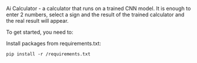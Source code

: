 Ai Calculator - a calculator that runs on a trained CNN model. It is enough to enter 2 numbers, select a sign and the result of the trained calculator and the real result will appear. 

To get started, you need to:

Install packages from requirements.txt:
```
pip install -r /requirements.txt
```

